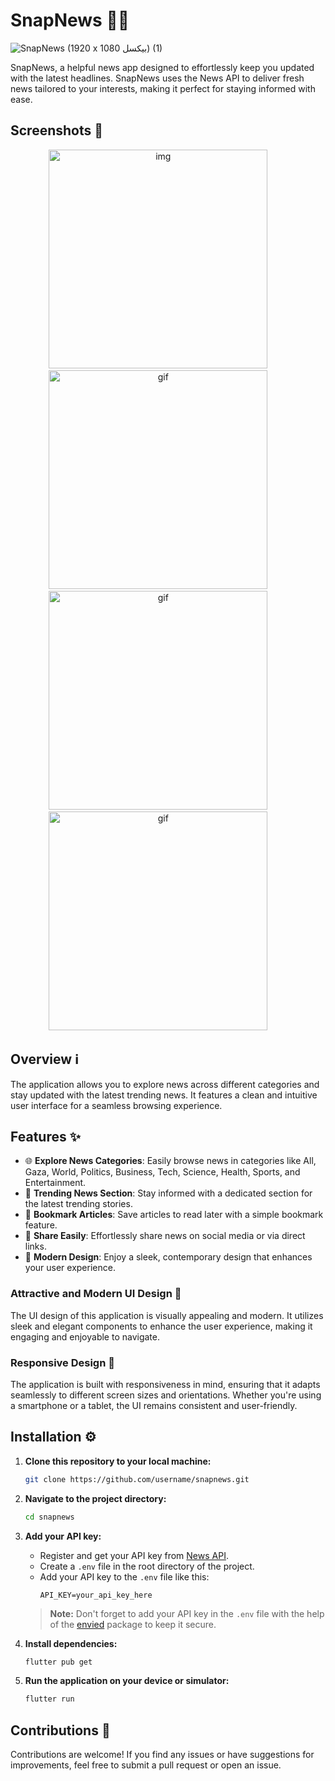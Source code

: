 # SnapNews 📱📰

![SnapNews (1920 x 1080 بيكسل) (1)](https://github.com/mosayyyed/snap_news/assets/113109457/d4ce9274-4700-49cd-8812-3615f11096fa)

SnapNews, a helpful news app designed to effortlessly keep you updated with the latest headlines. SnapNews uses the News API to deliver fresh news tailored to your interests, making it perfect for staying informed with ease.

## Screenshots 📸

<div align="center">
  <img alt="img" src="https://github.com/mosayyyed/news_app/assets/113109457/c48904d7-f7da-4b11-a7eb-b0ea773667f6" height="350">
&nbsp; &nbsp; &nbsp; &nbsp;
  <img alt="gif" src="https://github.com/mosayyyed/news_app/assets/113109457/8fd47875-7546-4ada-ad8b-f7534c818a9a" height="350">
&nbsp; &nbsp; &nbsp; &nbsp;
  <img alt="gif" src="https://github.com/mosayyyed/news_app/assets/113109457/9757d9c0-8893-43f4-82b6-0d652a346265" height="350">
&nbsp; &nbsp; &nbsp; &nbsp;
  <img alt="gif" src="https://github.com/mosayyyed/news_app/assets/113109457/3ce0ab7a-cf4b-4242-a4a5-c09fc331c4e9" height="350">
&nbsp; &nbsp; &nbsp; &nbsp;
</div>

## Overview ℹ️

The application allows you to explore news across different categories and stay updated with the latest trending news. It features a clean and intuitive user interface for a seamless browsing experience.

## Features ✨

- 🌐 **Explore News Categories**: Easily browse news in categories like All, Gaza, World, Politics, Business, Tech, Science, Health, Sports, and Entertainment.
- 🚨 **Trending News Section**: Stay informed with a dedicated section for the latest trending stories.
- 📌 **Bookmark Articles**: Save articles to read later with a simple bookmark feature.
- 📲 **Share Easily**: Effortlessly share news on social media or via direct links.
- 🎨 **Modern Design**: Enjoy a sleek, contemporary design that enhances your user experience.

### Attractive and Modern UI Design 💫

The UI design of this application is visually appealing and modern. It utilizes sleek and elegant components to enhance the user experience, making it engaging and enjoyable to navigate.

### Responsive Design 📏

The application is built with responsiveness in mind, ensuring that it adapts seamlessly to different screen sizes and orientations. Whether you're using a smartphone or a tablet, the UI remains consistent and user-friendly.

## Installation ⚙️

1. **Clone this repository to your local machine:**
    ```bash
    git clone https://github.com/username/snapnews.git
    ```

2. **Navigate to the project directory:**
    ```bash
    cd snapnews
    ```

3. **Add your API key:**
   - Register and get your API key from [News API](https://newsapi.org/).
   - Create a `.env` file in the root directory of the project.
   - Add your API key to the `.env` file like this:
     ```env
     API_KEY=your_api_key_here
     ```

   > **Note:** Don't forget to add your API key in the `.env` file with the help of the [envied](https://pub.dev/packages/envied) package to keep it secure.

4. **Install dependencies:**
    ```bash
    flutter pub get
    ```

5. **Run the application on your device or simulator:**
    ```bash
    flutter run
    ```

## Contributions 🤝

Contributions are welcome! If you find any issues or have suggestions for improvements, feel free to submit a pull request or open an issue.
